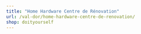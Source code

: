 ```yaml
---
title: "Home Hardware Centre de Rénovation"
url: /val-dor/home-hardware-centre-de-renovation/
shop: doityourself
---
```

